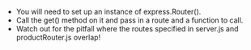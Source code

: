 - You will need to set up an instance of express.Router().
- Call the get() method on it and pass in a route and a function to call.
- Watch out for the pitfall where the routes specified in server.js and productRouter.js overlap!